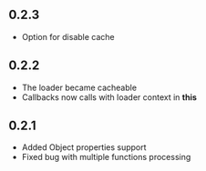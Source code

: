 ## 0.2.3
- Option for disable cache

## 0.2.2
- The loader became cacheable
- Callbacks now calls with loader context in **this**

## 0.2.1
- Added Object properties support
- Fixed bug with multiple functions processing